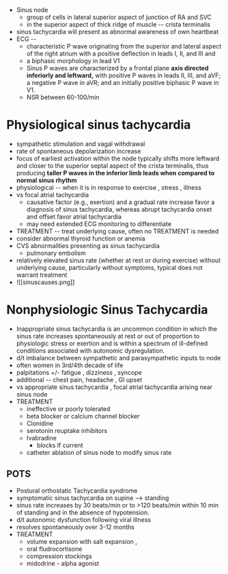 - Sinus node 
	- group of cells in lateral superior aspect of junction of RA and SVC 
	- in the superior aspect of thick ridge of muscle -- crista terminalis 
- sinus tachycardia will present as abnormal awareness of own heartbeat 
- ECG -- 
	- characteristic P wave originating from the superior and lateral aspect of the right atrium with a positive deflection in leads I, II, and III and 
	- a biphasic morphology in lead V1 
	- Sinus P waves are characterized by a frontal plane **axis directed inferiorly and leftward,** with positive P waves in leads II, III, and aVF; a negative P wave in aVR; and an initially positive biphasic P wave in V1. 
	- NSR between 60-100/min 
# Physiological sinus tachycardia 
- sympathetic stimulation and vagal withdrawal 
- rate of spontaneous depolarization increase 
- focus of earliest activation within the node typically shifts more leftward and closer to the superior septal aspect of the crista terminalis, thus producing **taller P waves in the inferior limb leads when compared to normal sinus rhythm** 
- physiological -- when it is in response to exercise , stress , illness 
- vs focal atrial tachycardia 
	- causative factor (e.g., exertion) and a gradual rate increase favor a diagnosis of sinus tachycardia, whereas abrupt tachycardia onset and offset favor atrial tachycardia 
	- may need extended ECG monitoring to differentiate 
- TREATMENT -- treat underlying cause, often no TREATMENT is needed 
- consider abnormal thyroid function or anemia 
- CVS abnormalities presenting as sinus tachycardia 
	- pulmonary embolism 
- relatively elevated sinus rate (whether at rest or during exercise) without underlying cause, particularly without symptoms, typical does not warrant treatment 
- ![[sinuscauses.png]]
# Nonphysiologic Sinus Tachycardia 
- Inappropriate sinus tachycardia is an uncommon condition in which the sinus rate increases spontaneously at rest or out of proportion to physiologic stress or exertion and is within a spectrum of ill-defined conditions associated with autonomic dysregulation. 
- d/t imbalance between sympathetic and parasympathetic inputs to node 
- often women in 3rd/4th decade of life 
- palpitations +/- fatigue , dizziness , syncope 
- additional -- chest pain, headache , GI upset
- vs appropriate sinus tachycardia , focal atrial tachycardia arising near sinus node 
- TREATMENT 
	- ineffective or poorly tolerated 
	- beta blocker or calcium channel blocker 
	- Clonidine 
	- serotonin reuptake inhibitors 
	- Ivabradine 
		- blocks If current 
	- catheter ablation of sinus node to modify sinus rate 
## POTS 
- Postural orthostatic Tachycardia syndrome 
- symptomatic sinus tachycardia on supine --> standing 
- sinus rate increases by 30 beats/min or to >120 beats/min within 10 min of standing and in the absence of hypotension. 
- d/t autonomic dysfunction following viral illness 
- resolves spontaneously over 3-12 months 
- TREATMENT 
	- volume expansion with salt expansion , 
	- oral fludrocortisone
	- compression stockings 
	- midodrine - alpha agonist 